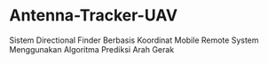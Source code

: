 # Antenna-Tracker-UAV
Sistem Directional Finder Berbasis Koordinat Mobile Remote System Menggunakan Algoritma Prediksi Arah Gerak
